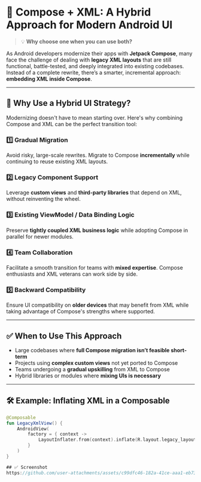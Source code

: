 # 🧩 Compose + XML: A Hybrid Approach for Modern Android UI

> 💡 **Why choose one when you can use both?**

As Android developers modernize their apps with **Jetpack Compose**, many face the challenge of dealing with **legacy XML layouts** that are still functional, battle-tested, and deeply integrated into existing codebases. Instead of a complete rewrite, there’s a smarter, incremental approach: **embedding XML inside Compose**.

---

## 🚀 Why Use a Hybrid UI Strategy?

Modernizing doesn't have to mean starting over. Here's why combining Compose and XML can be the perfect transition tool:

### 1️⃣ Gradual Migration
Avoid risky, large-scale rewrites. Migrate to Compose **incrementally** while continuing to reuse existing XML layouts.

### 2️⃣ Legacy Component Support
Leverage **custom views** and **third-party libraries** that depend on XML, without reinventing the wheel.

### 3️⃣ Existing ViewModel / Data Binding Logic
Preserve **tightly coupled XML business logic** while adopting Compose in parallel for newer modules.

### 4️⃣ Team Collaboration
Facilitate a smooth transition for teams with **mixed expertise**. Compose enthusiasts and XML veterans can work side by side.

### 5️⃣ Backward Compatibility
Ensure UI compatibility on **older devices** that may benefit from XML while taking advantage of Compose's strengths where supported.

---

## ✅ When to Use This Approach

- Large codebases where **full Compose migration isn’t feasible short-term**
- Projects using **complex custom views** not yet ported to Compose
- Teams undergoing a **gradual upskilling** from XML to Compose
- Hybrid libraries or modules where **mixing UIs is necessary**

---

## 🛠️ Example: Inflating XML in a Composable

```kotlin
@Composable
fun LegacyXmlView() {
    AndroidView(
        factory = { context ->
            LayoutInflater.from(context).inflate(R.layout.legacy_layout, null)
        }
    )
}

## ✅ Screenshot
https://github.com/user-attachments/assets/c99dfc46-182a-41ce-aaa1-eb734b269550

